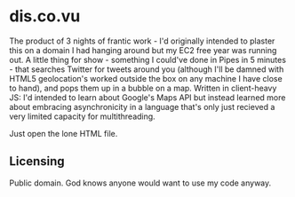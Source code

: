 # dis.co.vu

The product of 3 nights of frantic work - I'd originally intended to plaster this on a domain I had hanging around but my EC2 free year was running out. A little thing for show - something I could've done in Pipes in 5 minutes - that searches Twitter for tweets around you (although I'll be damned with HTML5 geolocation's worked outside the box on any machine I have close to hand), and pops them up in a bubble on a map. Written in client-heavy JS: I'd intended to learn about Google's Maps API but instead learned more about embracing asynchronicity in a language that's only just recieved a very limited capacity for multithreading.

Just open the lone HTML file.

## Licensing

Public domain. God knows anyone would want to use my code anyway.